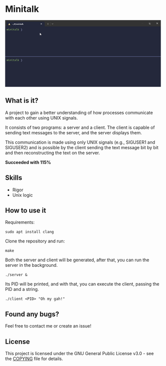# Minitalk

![Example](./assets/example.gif)

## What is it?
A project  to gain a better understanding of how processes communicate with each other using UNIX signals.  

It consists of two programs: a server and a client.
The client is capable of sending text messages to the server, and the server displays them.

This communication is made using only UNIX signals (e.g., SIGUSER1 and SIGUSER2) and is possible by the client sending the text message bit by bit and then reconstructing the text on the server.

**Succeeded with 115%**

## Skills
- Rigor
- Unix logic

## How to use it
Requirements:
```shell
sudo apt install clang
```

Clone the repository and run:
```shell
make
```

Both the server and client will be generated, after that, you can run the server in the background.
```shell
./server &
```

Its PID will be printed, and with that, you can execute the client, passing the PID and a string.
```shell
./client <PID> "Oh my gah!"
```

## Found any bugs?
Feel free to contact me or create an issue!


## License
This project is licensed under the GNU General Public License v3.0 - see the [COPYING](https://github.com/hde-oliv/minitalk/blob/master/COPYING) file for details.

